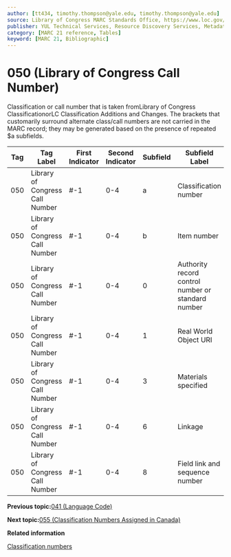 ```yaml
---
author: [tt434, timothy.thompson@yale.edu, timothy.thompson@yale.edu]
source: Library of Congress MARC Standards Office, https://www.loc.gov/marc/bibliographic/bd050.html
publisher: YUL Technical Services, Resource Discovery Services, Metadata Services Unit
category: [MARC 21 reference, Tables]
keyword: [MARC 21, Bibliographic]
---
```


# 050 \(Library of Congress Call Number\)

Classification or call number that is taken fromLibrary of Congress ClassificationorLC Classification Additions and Changes. The brackets that customarily surround alternate class/call numbers are not carried in the MARC record; they may be generated based on the presence of repeated $a subfields.

|Tag|Tag Label|First Indicator|Second Indicator|Subfield|Subfield Label|Repeatable|
|---|---------|---------------|----------------|--------|--------------|----------|
|050|Library of Congress Call Number|\#-1|0-4|a|Classification number|T|
|050|Library of Congress Call Number|\#-1|0-4|b|Item number|F|
|050|Library of Congress Call Number|\#-1|0-4|0|Authority record control number or standard number|T|
|050|Library of Congress Call Number|\#-1|0-4|1|Real World Object URI|T|
|050|Library of Congress Call Number|\#-1|0-4|3|Materials specified|F|
|050|Library of Congress Call Number|\#-1|0-4|6|Linkage|F|
|050|Library of Congress Call Number|\#-1|0-4|8|Field link and sequence number|T|

**Previous topic:**[041 \(Language Code\)](../tables/041_bib_table.md)

**Next topic:**[055 \(Classification Numbers Assigned in Canada\)](../tables/055_bib_table.md)

**Related information**  


[Classification numbers](../tasks/concepts/classification_numbers.md)

